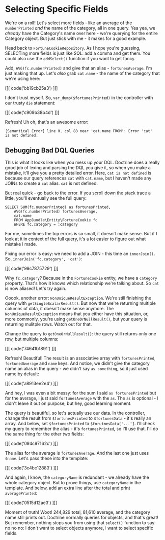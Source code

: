 # Selecting Specific Fields

We're on a roll! Let's select more fields - like an average of the `numberPrinted`
*and* the name of the category, all in one query. Yea yea, we *already* have
the Category's name over here - we're querying for the entire Category object.
But just stick with me - it makes for a good example.

Head back to `FortuneCookieRepository`. As I hope you're guessing, SELECTing
more fields is just like SQL: add a comma and get them. You could also use
the `addSelect()` function if you want to get fancy.

Add, `AVG(fc.numberPrinted)` and give that an alias - `fortunesAverage`. I'm
just making that up. Let's *also* grab `cat.name` - the name of the category
that we're using here:

[[[ code('bb19cb25a3') ]]]

I don't trust myself. So, `var_dump($fortunesPrinted)` in the controller
with our trusty `die` statement:

[[[ code('c909b38b4d') ]]]

Refresh! Uh oh, that's an awesome error:

    [Semantical Error] line 0, col 88 near 'cat.name FROM': Error 'cat'
    is not defined.

## Debugging Bad DQL Queries

This is what it looks like when you mess up your DQL. Doctrine does a really
good job of lexing and parsing the DQL you give it, so when you make a mistake,
it'll give you a pretty detailed error. Here, `cat is not defined` is because
our query references `cat` with `cat.name`, but I haven't made any JOINs
to create a `cat` alias. `cat` is not defined.

But real quick - go back to the error. If you scroll down the stack trace
a little, you'll eventually see the full query:

    SELECT SUM(fc.numberPrinted) as fortunesPrinted,
        AVG(fc.numberPrinted) fortunesAverage,
        cat.name
        FROM AppBundle\Entity\FortuneCookie fc
        WHERE fc.category = :category

For me, sometimes the top errors is so small, it doesn't make sense. But
if I look at it in context of the full query, it's a lot easier to figure
out what mistake I made. 

Fixing our error is easy: we need to add a JOIN - this time an `innerJoin()`.
So, `innerJoin('fc.category', 'cat')`:

[[[ code('98c7875729') ]]]

Why `fc.category`? Because in the `FortuneCookie` entity, we have a `category`
property. That's how it knows which relationship we're talking about. So
`cat` is now aliased! Let's try again.

Ooook, another error: `NonUniqueResultException`. We're still finishing the
query with `getSingleScalarResult()`. But now that we're returning multiple
columns of data, it doesn't make sense anymore. The `NonUniqueResultException`
means that you either have this situation, or, more commonly, you're using
`getOneOrNullResult()`, but your query is returning mulitple rows. Watch
out for that.

Change the query to `getOneOrNullResult()`: the query still returns only
one row, but multiple columns:

[[[ code('74641b1891') ]]]

Refresh! Beautiful! The result is an associative array with `fortunesPrinted`,
`fortunedAverage` and `name` keys. And notice, we didn't give the category
name an alias in the query - we didn't say `as something`, so it just used
name by default:

[[[ code('a8913ee2e4') ]]]

And hey, I was even a bit messy: for the sum I said `as fortunesPrinted`
but for the average, I just said `fortunesAverage` with the `as`. The `as`
is optional - I didn't leave it out on purpose, but hey, good learning moment.

The query is beautiful, so let's actually use our data. In the controller,
change the result from `$fortunesPrinted` to `$fortunesData` - it's really
an array. And below, set `$fortunesPrinted` to `$forutnesData['...']`. I'll
check my query to remember the alias - it's `fortunesPrinted`, so I'll use
that. I'll do the same thing for the other two fields:

[[[ code('094c97162c') ]]]

The alias for the average is `fortunesAverage`. And the last one just uses
`$name`. Let's pass these into the template:

[[[ code('3c4bc12883') ]]]

And again, I know, the `categoryName` is redundant - we already have the
whole category object. But to prove things, use `categoryName` in the template.
And below, add an extra line after the total and print `averagePrinted`:

[[[ code('0515d12ae3') ]]]

Moment of truth! Woot! 244,829 total, 81,610 average, and the category name
still prints out. Doctrine normally queries for objects, and that's great!
But remember, nothing stops you from using that `select()` function to say:
no no no: I don't want to select objects anymore, I want to select specific
fields.


